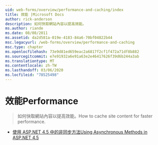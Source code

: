 ```yaml
---
uid: web-forms/overview/performance-and-caching/index
title: 效能 |Microsoft Docs
author: rick-anderson
description: 如何快取網站內容以提高效能。
ms.author: riande
ms.date: 08/08/2011
ms.assetid: da2d581a-019e-4183-84a6-70bf04822b44
msc.legacyurl: /web-forms/overview/performance-and-caching
msc.type: chapter
ms.openlocfilehash: 73e9d81ed659eac2a6817f2cf1f472a71df8b882
ms.sourcegitcommit: e7e91932a6e91a63e2e46417626f39d6b244a3ab
ms.translationtype: MT
ms.contentlocale: zh-TW
ms.lasthandoff: 03/06/2020
ms.locfileid: "78525498"
---
```

# <a name="performance"></a><span data-ttu-id="25b25-103">效能</span><span class="sxs-lookup"><span data-stu-id="25b25-103">Performance</span></span>

> <span data-ttu-id="25b25-104">如何快取網站內容以提高效能。</span><span class="sxs-lookup"><span data-stu-id="25b25-104">How to cache site content for faster performance.</span></span>

- [<span data-ttu-id="25b25-105">使用 ASP.NET 4.5 中的非同步方法</span><span class="sxs-lookup"><span data-stu-id="25b25-105">Using Asynchronous Methods in ASP.NET 4.5</span></span>](using-asynchronous-methods-in-aspnet-45.md)
